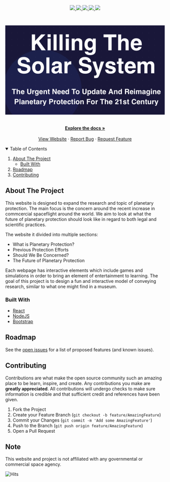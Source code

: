 <!-- PROJECT SHIELDS -->
<!--
*** I'm using markdown "reference style" links for readability.
*** Reference links are enclosed in brackets [ ] instead of parentheses ( ).
*** See the bottom of this document for the declaration of the reference variables
*** for contributors-url, forks-url, etc. This is an optional, concise syntax you may use.
*** https://www.markdownguide.org/basic-syntax/#reference-style-links
-->
<p align="center">
 <a href="https://github.com/MHubs/Planetary-Protection-Project/graphs/contributors">
  <img src="https://img.shields.io/github/contributors/MHubs/Planetary-Protection-Project.svg?style=for-the-badge"/>
 </a>
 <a href="https://github.com/MHubs/Planetary-Protection-Project/network/members">
  <img src="https://img.shields.io/github/forks/MHubs/Planetary-Protection-Project.svg?style=for-the-badge"/>
 </a>
 <a href="https://github.com/MHubs/Planetary-Protection-Project/stargazers">
  <img src="https://img.shields.io/github/stars/MHubs/Planetary-Protection-Project.svg?style=for-the-badge"/>
 </a>
 <a href="https://github.com/MHubs/Planetary-Protection-Project/issues">
  <img src="https://img.shields.io/github/issues/MHubs/Planetary-Protection-Project.svg?style=for-the-badge"/>
 </a>
 <a href="https://www.linkedin.com/in/maxwell-hubbard/">
  <img src="https://img.shields.io/badge/-LinkedIn-black.svg?style=for-the-badge&logo=linkedin&colorB=555"/>
 </a>
</p>

<!-- PROJECT LOGO -->
<br />
<p align="center">

<p align="center">
  <img src="https://github.com/MHubs/Planetary-Protection-Project/blob/main/public/images/screenshot.png" />
</p>

  <p align="center">
    <br />
    <a href="https://github.com/MHubs/Planetary-Protection-Project"><strong>Explore the docs »</strong></a>
    <br />
    <br />
    <a href="https://mhubs.github.io/Planetary-Protection-Project/#/">View Website</a>
    ·
    <a href="https://github.com/MHubs/Planetary-Protection-Project/issues">Report Bug</a>
    ·
    <a href="https://github.com/MHubs/Planetary-Protection-Project/issues">Request Feature</a>
  </p>
</p>



<!-- TABLE OF CONTENTS -->
<details open="open">
  <summary>Table of Contents</summary>
  <ol>
    <li>
      <a href="#about-the-project">About The Project</a>
      <ul>
        <li><a href="#built-with">Built With</a></li>
      </ul>
    </li>
    <li><a href="#roadmap">Roadmap</a></li>
    <li><a href="#contributing">Contributing</a></li>
  </ol>
</details>



<!-- ABOUT THE PROJECT -->
## About The Project



This website is designed to expand the research and topic of planetary protection. The main focus is the concern around the recent increase in commcercial spaceflight around the world. We aim to look at what the future of planetary protection should look like in regard to both legal and scientific practices.

The website it divided into multiple sections:
* What is Planetary Protection?
* Previous Protection Efforts
* Should We Be Concerned?
* The Future of Planetary Protection

Each webpage has interactive elements which include games and simulations in order to bring an element of entertainment to learning. The goal of this project is to design a fun and interactive model of conveying research, similar to what one might find in a museum.


### Built With

* [React](https://reactjs.org)
* [NodeJS](https://nodejs.dev)
* [Bootstrap](https://getbootstrap.com)


<!-- ROADMAP -->
## Roadmap

See the [open issues](https://github.com/MHubs/Planetary-Protection-Project/issues) for a list of proposed features (and known issues).



<!-- CONTRIBUTING -->
## Contributing

Contributions are what make the open source community such an amazing place to be learn, inspire, and create. Any contributions you make are **greatly appreciated**. All contributions will undergo checks to make sure information is credible and that sufficient credit and references have been given.

1. Fork the Project
2. Create your Feature Branch (`git checkout -b feature/AmazingFeature`)
3. Commit your Changes (`git commit -m 'Add some AmazingFeature'`)
4. Push to the Branch (`git push origin feature/AmazingFeature`)
5. Open a Pull Request

## Note

This website and project is not affiliated with any governmental or commercial space agency.

![Hits](https://hitcounter.pythonanywhere.com/nocount/tag.svg?url=https%3A%2F%2Fmhubs.github.io%2FPlanetary-Protection-Project%2F)

<!-- MARKDOWN LINKS & IMAGES -->
<!-- https://www.markdownguide.org/basic-syntax/#reference-style-links -->
[contributors-shield]: https://img.shields.io/github/contributors/MHubs/Planetary-Protection-Project.svg?style=for-the-badge
[forks-shield]: https://img.shields.io/github/forks/MHubs/Planetary-Protection-Project.svg?style=for-the-badge
[stars-shield]: https://img.shields.io/github/stars/MHubs/Planetary-Protection-Project.svg?style=for-the-badge
[issues-shield]: https://img.shields.io/github/issues/MHubs/Planetary-Protection-Project.svg?style=for-the-badge
[linkedin-shield]: https://img.shields.io/badge/-LinkedIn-black.svg?style=for-the-badge&logo=linkedin&colorB=555
